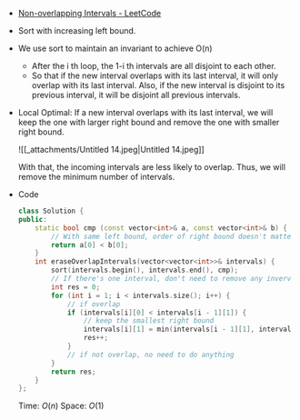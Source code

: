 - [Non-overlapping Intervals - LeetCode](https://leetcode.com/problems/non-overlapping-intervals/description/)
- Sort with increasing left bound.
- We use sort to maintain an invariant to achieve O(n)
    - After the i th loop, the 1-i th intervals are all disjoint to each other.
    - So that if the new interval overlaps with its last interval, it will only overlap with its last interval. Also, if the new interval is disjoint to its previous interval, it will be disjoint all previous intervals.
- Local Optimal: If a new interval overlaps with its last interval, we will keep the one with larger right bound and remove the one with smaller right bound.
    
    ![[_attachments/Untitled 14.jpeg|Untitled 14.jpeg]]
    
    With that, the incoming intervals are less likely to overlap. Thus, we will remove the minimum number of intervals.
    
- Code
    
    ```C++
    class Solution {
    public:
        static bool cmp (const vector<int>& a, const vector<int>& b) {
            // With same left bound, order of right bound doesn't matter
            return a[0] < b[0]; 
        }
        int eraseOverlapIntervals(vector<vector<int>>& intervals) {
            sort(intervals.begin(), intervals.end(), cmp);
            // If there's one interval, don't need to remove any invervals
            int res = 0;
            for (int i = 1; i < intervals.size(); i++) {
                // if overlap
                if (intervals[i][0] < intervals[i - 1][1]) {
                    // keep the smallest right bound
                    intervals[i][1] = min(intervals[i - 1][1], intervals[i][1]);
                    res++;
                }
                // if not overlap, no need to do anything
            }
            return res;
        }
    };
    ```
    
    Time: $O(n)$﻿ Space: $O(1)$
